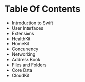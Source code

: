 # Table Of Contents
* Introduction to Swift
* User Interfaces
* Extensions
* HealthKit
* HomeKit
* Concurrency
* Networking
* Address Book
* Files and Folders
* Core Data
* CloudKit
